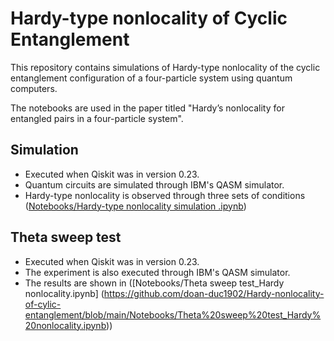 # Hardy-type nonlocality of Cyclic Entanglement

This repository contains simulations of Hardy-type nonlocality of the cyclic entanglement configuration of a four-particle system using quantum computers.

The notebooks are used in the paper titled "Hardy’s nonlocality for entangled pairs in a four-particle system". 
## Simulation
- Executed when Qiskit was in version 0.23.
- Quantum circuits are simulated through IBM's QASM simulator.
- Hardy-type nonlocality is observed through three sets of conditions ([Notebooks/Hardy-type nonlocality simulation .ipynb](https://github.com/doan-duc1902/Hardy-nonlocality-of-cylic-entanglement/blob/main/Notebooks/Hardy-type%20nonlocality%20simulation%20.ipynb))
## Theta sweep test
- Executed when Qiskit was in version 0.23.
- The experiment is also executed through IBM's QASM simulator.
- The results are shown in ([Notebooks/Theta sweep test_Hardy nonlocality.ipynb] (https://github.com/doan-duc1902/Hardy-nonlocality-of-cylic-entanglement/blob/main/Notebooks/Theta%20sweep%20test_Hardy%20nonlocality.ipynb))
